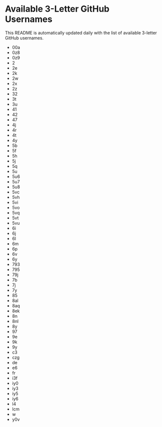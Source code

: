 # Available 3-Letter GitHub Usernames

This README is automatically updated daily with the list of available 3-letter GitHub usernames.

- 00a
- 0z8
- 0z9
- 2
- 2e
- 2k
- 2w
- 2x
- 2z
- 32
- 3t
- 3u
- 41
- 42
- 47
- 4j
- 4r
- 4t
- 4y
- 5b
- 5f
- 5h
- 5j
- 5q
- 5u
- 5u6
- 5u7
- 5u8
- 5vc
- 5vh
- 5vi
- 5vo
- 5vq
- 5vt
- 5vu
- 6i
- 6j
- 6l
- 6m
- 6p
- 6v
- 6y
- 793
- 795
- 79j
- 7b
- 7j
- 7y
- 85
- 8al
- 8aq
- 8ek
- 8n
- 8nl
- 8y
- 97
- 9e
- 9k
- 9y
- c3
- czg
- de
- e6
- fr
- i3f
- iy0
- iy3
- iy5
- iy6
- l4
- lcm
- w
- y0v
